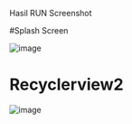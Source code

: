 
Hasil RUN Screenshot

#Splash Screen

![image](https://user-images.githubusercontent.com/56722786/176988072-db3c7706-1c1b-48b7-ad48-b4704a09d910.png)

# Recyclerview2

![image](https://user-images.githubusercontent.com/56722786/176988157-b9cbc46f-a61f-49f1-8593-978ed583213f.png)

